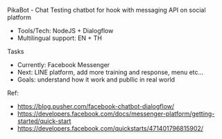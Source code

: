 PikaBot - Chat
  Testing chatbot for hook with messaging API on social platform
  - Tools/Tech: NodeJS + Dialogflow
  - Multilingual support: EN + TH
  
Tasks  
  - Currently: Facebook Messenger  
  - Next: LINE platform, add more training and response, menu etc...
  - Goals: understand how it work and publlic in real world

Ref: 
- https://blog.pusher.com/facebook-chatbot-dialogflow/
- https://developers.facebook.com/docs/messenger-platform/getting-started/quick-start
- https://developers.facebook.com/quickstarts/471401796815902/